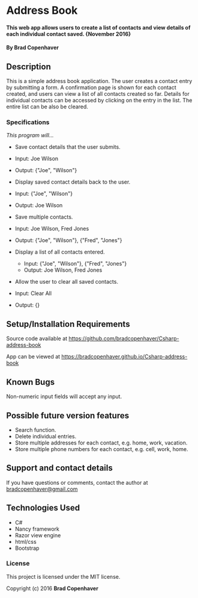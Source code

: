 # Address Book

#### This web app allows users to create a list of contacts and view details of each individual contact saved. {November 2016}

#### By **Brad Copenhaver**

## Description

This is a simple address book application. The user creates a contact entry by submitting a form. A confirmation page is shown for each contact created, and users can view a list of all contacts created so far. Details for individual contacts can be accessed by clicking on the entry in the list. The entire list can be also be cleared.

### Specifications

_This program will..._
* Save contact details that the user submits.
 * Input: Joe Wilson
 * Output: {"Joe", "Wilson"}


* Display saved contact details back to the user.
 * Input: {"Joe", "Wilson"}
 * Output: Joe Wilson


* Save multiple contacts.
 * Input: Joe Wilson, Fred Jones
 * Output: {"Joe", "Wilson"}, {"Fred", "Jones"}


* Display a list of all contacts entered.
  * Input: {"Joe", "Wilson"}, {"Fred", "Jones"}
  * Output: Joe Wilson, Fred Jones


* Allow the user to clear all saved contacts.
 * Input: Clear All
 * Output: {}

## Setup/Installation Requirements

Source code available at https://github.com/bradcopenhaver/Csharp-address-book

App can be viewed at https://bradcopenhaver.github.io/Csharp-address-book

## Known Bugs

Non-numeric input fields will accept any input.

## Possible future version features

* Search function.
* Delete individual entries.
* Store multiple addresses for each contact, e.g. home, work, vacation.
* Store multiple phone numbers for each contact, e.g. cell, work, home.

## Support and contact details

If you have questions or comments, contact the author at bradcopenhaver@gmail.com

## Technologies Used

* C#
* Nancy framework
* Razor view engine
* html/css
* Bootstrap

### License

This project is licensed under the MIT license.

Copyright (c) 2016 **Brad Copenhaver**
